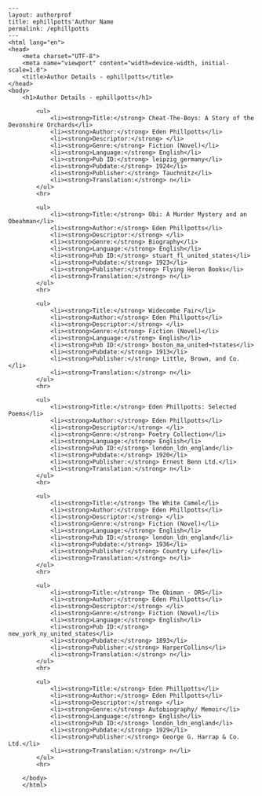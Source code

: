 
    ---
    layout: authorprof
    title: ephillpotts'Author Name 
    permalink: /ephillpotts
    ---
    <html lang="en">
    <head>
        <meta charset="UTF-8">
        <meta name="viewport" content="width=device-width, initial-scale=1.0">
        <title>Author Details - ephillpotts</title>
    </head>
    <body>
        <h1>Author Details - ephillpotts</h1>
        
            <ul>
                <li><strong>Title:</strong> Cheat-The-Boys: A Story of the Devonshire Orchards</li>
                <li><strong>Author:</strong> Eden Phillpotts</li>
                <li><strong>Descriptor:</strong> </li>
                <li><strong>Genre:</strong> Fiction (Novel)</li>
                <li><strong>Language:</strong> English</li>
                <li><strong>Pub ID:</strong> leipzig_germany</li>
                <li><strong>Pubdate:</strong> 1924</li>
                <li><strong>Publisher:</strong> Tauchnitz</li>
                <li><strong>Translation:</strong> n</li>
            </ul>
            <hr>
            
            <ul>
                <li><strong>Title:</strong> Obi: A Murder Mystery and an Obeahman</li>
                <li><strong>Author:</strong> Eden Phillpotts</li>
                <li><strong>Descriptor:</strong> </li>
                <li><strong>Genre:</strong> Biography</li>
                <li><strong>Language:</strong> English</li>
                <li><strong>Pub ID:</strong> stuart_fl_united_states</li>
                <li><strong>Pubdate:</strong> 1923</li>
                <li><strong>Publisher:</strong> Flying Heron Books</li>
                <li><strong>Translation:</strong> n</li>
            </ul>
            <hr>
            
            <ul>
                <li><strong>Title:</strong> Widecombe Fair</li>
                <li><strong>Author:</strong> Eden Phillpotts</li>
                <li><strong>Descriptor:</strong> </li>
                <li><strong>Genre:</strong> Fiction (Novel)</li>
                <li><strong>Language:</strong> English</li>
                <li><strong>Pub ID:</strong> boston_ma_united¬†states</li>
                <li><strong>Pubdate:</strong> 1913</li>
                <li><strong>Publisher:</strong> Little, Brown, and Co.</li>
                <li><strong>Translation:</strong> n</li>
            </ul>
            <hr>
            
            <ul>
                <li><strong>Title:</strong> Eden Phillpotts: Selected Poems</li>
                <li><strong>Author:</strong> Eden Phillpotts</li>
                <li><strong>Descriptor:</strong> </li>
                <li><strong>Genre:</strong> Poetry Collection</li>
                <li><strong>Language:</strong> English</li>
                <li><strong>Pub ID:</strong> london_ldn_england</li>
                <li><strong>Pubdate:</strong> 1920</li>
                <li><strong>Publisher:</strong> Ernest Benn Ltd.</li>
                <li><strong>Translation:</strong> n</li>
            </ul>
            <hr>
            
            <ul>
                <li><strong>Title:</strong> The White Camel</li>
                <li><strong>Author:</strong> Eden Phillpotts</li>
                <li><strong>Descriptor:</strong> </li>
                <li><strong>Genre:</strong> Fiction (Novel)</li>
                <li><strong>Language:</strong> English</li>
                <li><strong>Pub ID:</strong> london_ldn_england</li>
                <li><strong>Pubdate:</strong> 1936</li>
                <li><strong>Publisher:</strong> Country Life</li>
                <li><strong>Translation:</strong> n</li>
            </ul>
            <hr>
            
            <ul>
                <li><strong>Title:</strong> The Obiman - DRS</li>
                <li><strong>Author:</strong> Eden Phillpotts</li>
                <li><strong>Descriptor:</strong> </li>
                <li><strong>Genre:</strong> Fiction (Novel)</li>
                <li><strong>Language:</strong> English</li>
                <li><strong>Pub ID:</strong> new_york_ny_united_states</li>
                <li><strong>Pubdate:</strong> 1893</li>
                <li><strong>Publisher:</strong> HarperCollins</li>
                <li><strong>Translation:</strong> n</li>
            </ul>
            <hr>
            
            <ul>
                <li><strong>Title:</strong> Eden Phillpotts</li>
                <li><strong>Author:</strong> Eden Phillpotts</li>
                <li><strong>Descriptor:</strong> </li>
                <li><strong>Genre:</strong> Autobiography/ Memoir</li>
                <li><strong>Language:</strong> English</li>
                <li><strong>Pub ID:</strong> london_ldn_england</li>
                <li><strong>Pubdate:</strong> 1929</li>
                <li><strong>Publisher:</strong> George G. Harrap & Co. Ltd.</li>
                <li><strong>Translation:</strong> n</li>
            </ul>
            <hr>
            
        </body>
        </html>
        
